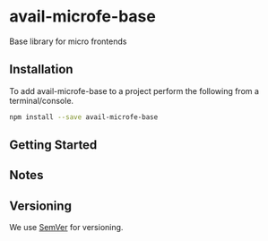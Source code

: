 # avail-microfe-base

Base library for micro frontends

## Installation

To add avail-microfe-base to a project perform the following from a terminal/console.

```bash
npm install --save avail-microfe-base
```

## Getting Started

## Notes

## Versioning

We use [SemVer](http://semver.org/) for versioning.
